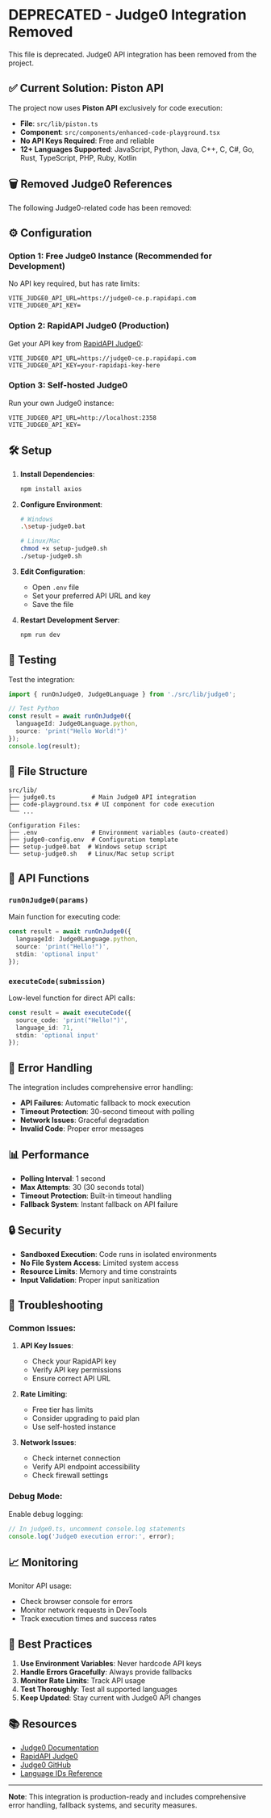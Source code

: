 # DEPRECATED - Judge0 Integration Removed

This file is deprecated. Judge0 API integration has been removed from the project.

## ✅ Current Solution: Piston API

The project now uses **Piston API** exclusively for code execution:

- **File**: `src/lib/piston.ts`
- **Component**: `src/components/enhanced-code-playground.tsx`
- **No API Keys Required**: Free and reliable
- **12+ Languages Supported**: JavaScript, Python, Java, C++, C, C#, Go, Rust, TypeScript, PHP, Ruby, Kotlin

## 🗑️ Removed Judge0 References

The following Judge0-related code has been removed:

## ⚙️ Configuration

### Option 1: Free Judge0 Instance (Recommended for Development)

No API key required, but has rate limits:

```env
VITE_JUDGE0_API_URL=https://judge0-ce.p.rapidapi.com
VITE_JUDGE0_API_KEY=
```

### Option 2: RapidAPI Judge0 (Production)

Get your API key from [RapidAPI Judge0](https://rapidapi.com/judge0-official/api/judge0-ce):

```env
VITE_JUDGE0_API_URL=https://judge0-ce.p.rapidapi.com
VITE_JUDGE0_API_KEY=your-rapidapi-key-here
```

### Option 3: Self-hosted Judge0

Run your own Judge0 instance:

```env
VITE_JUDGE0_API_URL=http://localhost:2358
VITE_JUDGE0_API_KEY=
```

## 🛠️ Setup

1. **Install Dependencies**:
   ```bash
   npm install axios
   ```

2. **Configure Environment**:
   ```bash
   # Windows
   .\setup-judge0.bat
   
   # Linux/Mac
   chmod +x setup-judge0.sh
   ./setup-judge0.sh
   ```

3. **Edit Configuration**:
   - Open `.env` file
   - Set your preferred API URL and key
   - Save the file

4. **Restart Development Server**:
   ```bash
   npm run dev
   ```

## 🧪 Testing

Test the integration:

```typescript
import { runOnJudge0, Judge0Language } from './src/lib/judge0';

// Test Python
const result = await runOnJudge0({
  languageId: Judge0Language.python,
  source: 'print("Hello World!")'
});
console.log(result);
```

## 📁 File Structure

```
src/lib/
├── judge0.ts          # Main Judge0 API integration
├── code-playground.tsx # UI component for code execution
└── ...

Configuration Files:
├── .env               # Environment variables (auto-created)
├── judge0-config.env  # Configuration template
├── setup-judge0.bat  # Windows setup script
└── setup-judge0.sh   # Linux/Mac setup script
```

## 🔧 API Functions

### `runOnJudge0(params)`
Main function for executing code:

```typescript
const result = await runOnJudge0({
  languageId: Judge0Language.python,
  source: 'print("Hello!")',
  stdin: 'optional input'
});
```

### `executeCode(submission)`
Low-level function for direct API calls:

```typescript
const result = await executeCode({
  source_code: 'print("Hello!")',
  language_id: 71,
  stdin: 'optional input'
});
```

## 🚨 Error Handling

The integration includes comprehensive error handling:

- **API Failures**: Automatic fallback to mock execution
- **Timeout Protection**: 30-second timeout with polling
- **Network Issues**: Graceful degradation
- **Invalid Code**: Proper error messages

## 📊 Performance

- **Polling Interval**: 1 second
- **Max Attempts**: 30 (30 seconds total)
- **Timeout Protection**: Built-in timeout handling
- **Fallback System**: Instant fallback on API failure

## 🔒 Security

- **Sandboxed Execution**: Code runs in isolated environments
- **No File System Access**: Limited system access
- **Resource Limits**: Memory and time constraints
- **Input Validation**: Proper input sanitization

## 🐛 Troubleshooting

### Common Issues:

1. **API Key Issues**:
   - Check your RapidAPI key
   - Verify API key permissions
   - Ensure correct API URL

2. **Rate Limiting**:
   - Free tier has limits
   - Consider upgrading to paid plan
   - Use self-hosted instance

3. **Network Issues**:
   - Check internet connection
   - Verify API endpoint accessibility
   - Check firewall settings

### Debug Mode:

Enable debug logging:

```typescript
// In judge0.ts, uncomment console.log statements
console.log('Judge0 execution error:', error);
```

## 📈 Monitoring

Monitor API usage:

- Check browser console for errors
- Monitor network requests in DevTools
- Track execution times and success rates

## 🎯 Best Practices

1. **Use Environment Variables**: Never hardcode API keys
2. **Handle Errors Gracefully**: Always provide fallbacks
3. **Monitor Rate Limits**: Track API usage
4. **Test Thoroughly**: Test all supported languages
5. **Keep Updated**: Stay current with Judge0 API changes

## 📚 Resources

- [Judge0 Documentation](https://ce.judge0.com/)
- [RapidAPI Judge0](https://rapidapi.com/judge0-official/api/judge0-ce)
- [Judge0 GitHub](https://github.com/judge0/judge0)
- [Language IDs Reference](https://ce.judge0.com/#statuses-and-languages-languages-get)

---

**Note**: This integration is production-ready and includes comprehensive error handling, fallback systems, and security measures.
